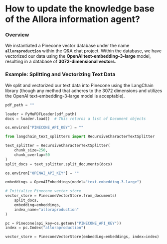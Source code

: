 # How to update the knowledge base of the Allora information agent?

### Overview

We instantiated a Pinecone vector database under the name **`alloraproduction`** within the Q&A chat project. Within the database, we have vectorized our data using the **OpenAI text-embedding-3-large** model, resulting in a database of **3072-dimensional vectors**.

### Example: Splitting and Vectorizing Text Data

We split and vectorized our text data into Pinecone using the LangChain library (though any method that adheres to the 3072 dimensions and utilizes the OpenAI text-embedding-3-large model is acceptable).

```python
pdf_path = ""

loader = PyMuPDFLoader(pdf_path)
docs = loader.load()  # This returns a list of Document objects

os.environ["PINECONE_API_KEY"] = ""

from langchain_text_splitters import RecursiveCharacterTextSplitter

text_splitter = RecursiveCharacterTextSplitter(
    chunk_size=250,
    chunk_overlap=50
)
split_docs = text_splitter.split_documents(docs)

os.environ["OPENAI_API_KEY"] = ""

embeddings = OpenAIEmbeddings(model="text-embedding-3-large")

# Initialize Pinecone vector store
vector_store = PineconeVectorStore.from_documents(
    split_docs,
    embedding=embeddings,
    index_name="alloraproduction"  
)

pc = Pinecone(api_key=os.getenv("PINECONE_API_KEY"))
index = pc.Index("alloraproduction")

vector_store = PineconeVectorStore(embedding=embeddings, index=index)
